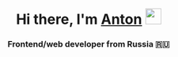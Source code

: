 <h1 align="center">Hi there, I'm <a href="https://t.me/anton_aladin" target="_blank">Anton</a> 
<img src="https://github.com/blackcater/blackcater/raw/main/imaHi.gif" height="32"/></h1>
<h3 align="center">Frontend/web developer from Russia 🇷🇺</h3>

<!--
**c0mixz0ne/c0mixz0ne** is a ✨ _special_ ✨ repository because its `README.md` (this file) appears on your GitHub profile.

Here are some ideas to get you started:

- 🔭 I’m currently working on ...
- 🌱 I’m currently learning ...
- 👯 I’m looking to collaborate on ...
- 🤔 I’m looking for help with ...
- 💬 Ask me about ...
- 📫 How to reach me: ...
- 😄 Pronouns: ...
- ⚡ Fun fact: ...
-->
